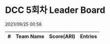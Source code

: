 # DCC 5회차 Leader Board
2021/09/25 00:58

|#|Team Name|Score(ARI)|Entries|  
|:---:|:---:|:---:|:---:|  
